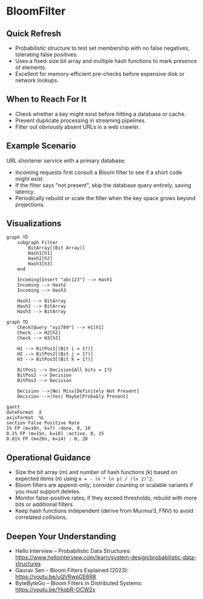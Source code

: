 # BloomFilter

## Quick Refresh
- Probabilistic structure to test set membership with no false negatives, tolerating false positives.
- Uses a fixed-size bit array and multiple hash functions to mark presence of elements.
- Excellent for memory-efficient pre-checks before expensive disk or network lookups.

## When to Reach For It
- Check whether a key might exist before hitting a database or cache.
- Prevent duplicate processing in streaming pipelines.
- Filter out obviously absent URLs in a web crawler.

## Example Scenario
URL shortener service with a primary database:
- Incoming requests first consult a Bloom filter to see if a short code might exist.
- If the filter says "not present", skip the database query entirely, saving latency.
- Periodically rebuild or scale the filter when the key space grows beyond projections.

## Visualizations
```mermaid
graph TD
    subgraph Filter
        BitArray[(Bit Array)]
        Hash1[h1]
        Hash2[h2]
        Hash3[h3]
    end

    Incoming[Insert "abc123"] --> Hash1
    Incoming --> Hash2
    Incoming --> Hash3

    Hash1 --> BitArray
    Hash2 --> BitArray
    Hash3 --> BitArray
```

```mermaid
graph TD
    Check[Query "xyz789"] --> H1[h1]
    Check --> H2[h2]
    Check --> H3[h3]

    H1 --> BitPos1[(Bit i = 1?)]
    H2 --> BitPos2[(Bit j = 1?)]
    H3 --> BitPos3[(Bit k = 1?)]

    BitPos1 --> Decision{All bits = 1?}
    BitPos2 --> Decision
    BitPos3 --> Decision

    Decision -->|No| Miss[Definitely Not Present]
    Decision -->|Yes| Maybe[Probably Present]
```

```mermaid
gantt
dateFormat  X
axisFormat  %L
section False Positive Rate
1% FP (m=10n, k=7) :done, 0, 10
0.1% FP (m=15n, k=10) :active, 0, 15
0.01% FP (m=20n, k=14) : 0, 20
```

## Operational Guidance
- Size the bit array (m) and number of hash functions (k) based on expected items (n) using `m = - (n * ln p) / (ln 2)^2`.
- Bloom filters are append-only; consider counting or scalable variants if you must support deletes.
- Monitor false-positive rates; if they exceed thresholds, rebuild with more bits or additional filters.
- Keep hash functions independent (derive from Murmur3, FNV) to avoid correlated collisions.

## Deepen Your Understanding
- Hello Interview – Probabilistic Data Structures: https://www.hellointerview.com/learn/system-design/probabilistic-data-structures
- Gaurav Sen – Bloom Filters Explained (2023): https://youtu.be/uQVRwpGE6R8
- ByteByteGo – Bloom Filters in Distributed Systems: https://youtu.be/YkqbR-OCW2s
